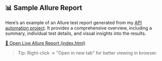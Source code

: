 ## 📊 Sample Allure Report

Here’s an example of an Allure test report generated from my [API automation project](https://github.com/vpaikina/book-library-api-tests). It provides a comprehensive overview, including a summary, individual test details, and visual insights into the results.

[📁 Open Live Allure Report (index.html)](https://vpaikina.github.io/book-library-api-tests/index.html)

> Tip: Right-click → "Open in new tab" for better viewing in browser.
